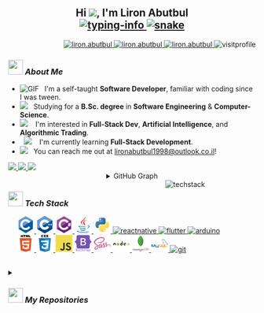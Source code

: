 <h2 align="center">
    Hi <img src="https://c.tenor.com/D5L3scQHFb4AAAAi/bt21-hi.gif" width="32px">, I'm Liron Abutbul<br>
    <a href="https://github.com/ladunjexa">
        <img src="https://readme-typing-svg.herokuapp.com/?lines=B.Sc.%20Student%20🔬;Full-Stack%20Developer;Software%20Developer;Experienced%20Stocktrader%20💹%20🎯&font=Fira&center=true&width=380&height=38&color=0056D2&vCenter=true&size=18&pause=1000" alt="typing-info">
    </a>
    <a href="https://github.com/ladunjexa">
        <img src="https://raw.githubusercontent.com/ladunjexa/ladunjexa/output/github-contribution-grid-snake.svg" alt="snake" height="70%" width="70%"/>
    </a>
</h2>
<div align="right">
    <a href="https://twitter.com/lironabutbul6" target="blank">
        <img src="https://raw.githubusercontent.com/rahuldkjain/github-profile-readme-generator/master/src/images/icons/Social/twitter.svg" alt="liron.abutbul" height="20" width="26" />
    </a>
    <!---<a href="https://linkedin.com/in/liron.abutbul" target="blank">
        <img src="https://raw.githubusercontent.com/rahuldkjain/github-profile-readme-generator/master/src/images/icons/Social/linked-in-alt.svg" alt="liron.abutbul" height="20" width="26" />
    </a>--->
    <a href="https://fb.com/liron.abutbul.773" target="blank">
        <img src="https://raw.githubusercontent.com/rahuldkjain/github-profile-readme-generator/master/src/images/icons/Social/facebook.svg" alt="liron.abutbul" height="20" width="26" />
    </a>
    <a href="https://instagram.com/lironabutbul" target="blank">
        <img src="https://raw.githubusercontent.com/rahuldkjain/github-profile-readme-generator/master/src/images/icons/Social/instagram.svg" alt="liron.abutbul" height="20" width="26" />
    </a>
<img alt="visitprofile" src="https://visitcount.itsvg.in/api?id=ladunjexa&icon=0&color=0"/>
    </div>

### <img src="https://raw.githubusercontent.com/mayankchaudhary26/Cool-Readme-ideas/master/data/octocat/daftpunktocat-thomas.gif" height="30px" width="30px" /> **_About Me_**

- <img alt="GIF" src="https://github.com/ladunjexa/ladunjexa/blob/main/assets/Developer.gif" width="25" /> &nbsp; I'm a self-taught **Software Developer**, familiar with coding since I was tween. <br>
- <img src="https://github.com/ladunjexa/ladunjexa/blob/main/assets/message.gif?raw=true" width="25" />&nbsp;&nbsp; Studying for a **B.Sc. degree** in **Software Engineering** & **Computer-Science**. <br>
- <img src="https://github.com/ladunjexa/ladunjexa/blob/main/assets/hyperkitty.gif?raw=true" width="20" />&nbsp;&nbsp;&nbsp; I'm interested in **Full-Stack Dev**, **Artificial Intelligence**, and **Algorithmic Trading**. <br>
- &nbsp;&nbsp;<img src="https://github.com/ladunjexa/ladunjexa/blob/main/assets/lightning.gif?raw=true" width="12" />&nbsp;&nbsp;&nbsp;&nbsp;I'm currently learning **Full-Stack Development**. <br>
- <img src="https://github.com/ladunjexa/ladunjexa/blob/main/assets/letterbox.gif?raw=true" width="25" /> &nbsp; You can reach me out at lironabutbul1998@outlook.co.il! <br>

<a href="https://github.com/ladunjexa">
    <img src="http://github-profile-summary-cards.vercel.app/api/cards/stats?username=ladunjexa&theme=tokyonight" width="32.5%">
    <img src="http://github-profile-summary-cards.vercel.app/api/cards/repos-per-language?username=ladunjexa&theme=tokyonight" width="32.5%">
    <img src="https://github-readme-stats.vercel.app/api/top-langs/?username=ladunjexa&layout=compact&langs_count=10&theme=tokyonight&hide_border=true&hide=procfile,pawn,html,css&exclude_repo=samp-dev-tools,survey-system.wca,Advanced-Calculator.WFA,Encryption-Generator.WFA,Bunch-of-Console-Apps" width="31%">
</a>
<details align="center">
    <summary>GitHub Graph</summary>
    <img src="http://github-profile-summary-cards.vercel.app/api/cards/profile-details?username=ladunjexa&theme=tokyonight">
</details>

<img alt="techstack" src="https://github.com/ladunjexa/ladunjexa/blob/main/assets/techstack.svg" width="36.5%" align="right"/>

### <img src="https://online.fliphtml5.com/xndxj/hbpk/files/SlidePage/220104083819634.gif" height="30px" width="30px"/> **_Tech Stack_**

<p align="left"> &emsp;
  <a href="https://www.cprogramming.com/" target="_blank" rel="noreferrer">
    <img
      src="https://raw.githubusercontent.com/devicons/devicon/master/icons/c/c-original.svg"
      alt="c"
      width="35"
      height="35"
    />
  </a>
  <a href="https://www.w3schools.com/cpp/" target="_blank" rel="noreferrer">
    <img
      src="https://raw.githubusercontent.com/devicons/devicon/master/icons/cplusplus/cplusplus-original.svg"
      alt="cplusplus"
      width="35"
      height="35"
    />
  </a>
  <a href="https://www.w3schools.com/cs/" target="_blank" rel="noreferrer">
    <img
      src="https://raw.githubusercontent.com/devicons/devicon/master/icons/csharp/csharp-original.svg"
      alt="csharp"
      width="35"
      height="35"
    />
  </a>
  <a href="https://www.java.com" target="_blank" rel="noreferrer">
    <img
      src="https://raw.githubusercontent.com/devicons/devicon/master/icons/java/java-original.svg"
      alt="java"
      width="35"
      height="35"
    />
  </a>
  <a href="https://www.python.org" target="_blank" rel="noreferrer">
    <img
      src="https://raw.githubusercontent.com/devicons/devicon/master/icons/python/python-original.svg"
      alt="python"
      width="35"
      height="35"
    />
  </a>
  <a href="https://reactnative.dev/" target="_blank" rel="noreferrer">
    <img
      src="https://reactnative.dev/img/header_logo.svg"
      alt="reactnative"
      width="35"
      height="35"
    />
  </a>
  <a href="https://flutter.dev" target="_blank" rel="noreferrer">
    <img
      src="https://www.vectorlogo.zone/logos/flutterio/flutterio-icon.svg"
      alt="flutter"
      width="35"
      height="35"
    />
  </a>
  <a href="https://www.arduino.cc/" target="_blank" rel="noreferrer">
    <img
      src="https://cdn.worldvectorlogo.com/logos/arduino-1.svg"
      alt="arduino"
      width="35"
      height="35"
    />
  </a><br> &emsp;
  <a href="https://www.w3.org/html/" target="_blank" rel="noreferrer">
    <img
      src="https://raw.githubusercontent.com/devicons/devicon/master/icons/html5/html5-original-wordmark.svg"
      alt="html5"
      width="35"
      height="35"
    />
  </a>
  <a href="https://www.w3schools.com/css/" target="_blank" rel="noreferrer">
    <img
      src="https://raw.githubusercontent.com/devicons/devicon/master/icons/css3/css3-original-wordmark.svg"
      alt="css3"
      width="35"
      height="35"
    />
  </a>
  <a
    href="https://developer.mozilla.org/en-US/docs/Web/JavaScript"
    target="_blank"
    rel="noreferrer"
  >
    <img
      src="https://raw.githubusercontent.com/devicons/devicon/master/icons/javascript/javascript-original.svg"
      alt="javascript"
      width="35"
      height="35"
    />
  </a>
<a href="https://getbootstrap.com" target="_blank" rel="noreferrer">
    <img
      src="https://raw.githubusercontent.com/devicons/devicon/master/icons/bootstrap/bootstrap-plain-wordmark.svg"
      alt="bootstrap"
      width="35"
      height="35"
    />
  </a>
  <a href="https://sass-lang.com" target="_blank" rel="noreferrer">
    <img
      src="https://raw.githubusercontent.com/devicons/devicon/master/icons/sass/sass-original.svg"
      alt="sass"
      width="35"
      height="35"
    />
  </a>
  <a href="https://nodejs.org" target="_blank" rel="noreferrer">
    <img
      src="https://raw.githubusercontent.com/devicons/devicon/master/icons/nodejs/nodejs-original-wordmark.svg"
      alt="nodejs"
      width="35"
      height="35"
    />
  </a>
  <a href="https://www.mongodb.com/" target="_blank" rel="noreferrer">
    <img
      src="https://raw.githubusercontent.com/devicons/devicon/master/icons/mongodb/mongodb-original-wordmark.svg"
      alt="mongodb"
      width="35"
      height="35"
    />
  </a>
  <a href="https://www.mysql.com/" target="_blank" rel="noreferrer">
    <img
      src="https://raw.githubusercontent.com/devicons/devicon/master/icons/mysql/mysql-original-wordmark.svg"
      alt="mysql"
      width="35"
      height="35"
    />
  </a>
  <a href="https://git-scm.com/" target="_blank" rel="noreferrer">
    <img
      src="https://www.vectorlogo.zone/logos/git-scm/git-scm-icon.svg"
      alt="git"
      width="35"
      height="35"
    />
  </a>
</p>
<h2></h2>

<details>
<summary>

### <img src="https://raw.githubusercontent.com/mayankchaudhary26/Cool-Readme-ideas/master/data/octocat/daftpunktocat-guy.gif" height="30px" width="30px"/> **_My Repositories_**

</summary>

<details open="true">
<summary>

#### **_Mobile Applications_**

</summary>
<p align="left">
<a href="https://github.com/ladunjexa/BMI-Calculator-App"
><img
width="278"
src="https://denvercoder1-github-readme-stats.vercel.app/api/pin/?username=ladunjexa&repo=BMI-Calculator-App&theme=dracula&bg_color=7900FF&title_color=CFFFDC&icon_color=93FFD8&hide_border=true&show_icons=true"
alt="github-readme-streak-stats"
/></a>
<a href="https://github.com/ladunjexa/Destini-App"
><img
width="278"
src="https://denvercoder1-github-readme-stats.vercel.app/api/pin?username=ladunjexa&repo=Destini-App&theme=dracula&bg_color=7900FF&title_color=CFFFDC&icon_color=93FFD8&hide_border=true&show_icons=true"
alt="custom-icon-badges"
/></a>
<a href="https://github.com/ladunjexa/Quizzify-App"
><img
width="278"
src="https://denvercoder1-github-readme-stats.vercel.app/api/pin/?username=ladunjexa&repo=Quizzify-App&theme=dracula&bg_color=7900FF&title_color=CFFFDC&icon_color=93FFD8&hide_border=true&show_icons=true"
alt="unicode-formatter"
/></a>
<a href="https://github.com/ladunjexa/Xylophone-App"
><img
width="278"
src="https://denvercoder1-github-readme-stats.vercel.app/api/pin/?username=ladunjexa&repo=Xylophone-App&theme=dracula&bg_color=7900FF&title_color=CFFFDC&icon_color=93FFD8&hide_border=true&show_icons=true"
alt="table2ascii"
/></a>
<a href="https://github.com/ladunjexa/Dice-Roll-App"
><img
width="278"
src="https://denvercoder1-github-readme-stats.vercel.app/api/pin/?username=ladunjexa&repo=Dice-Roll-App&theme=dracula&bg_color=7900FF&title_color=CFFFDC&icon_color=93FFD8&hide_border=true&show_icons=true"
alt="github-readme-streak-stats"
/></a>
<a href="https://github.com/ladunjexa/Biz-Card-UI"
><img
width="278"
src="https://denvercoder1-github-readme-stats.vercel.app/api/pin/?username=ladunjexa&repo=Biz-Card-UI&theme=dracula&bg_color=7900FF&title_color=CFFFDC&icon_color=93FFD8&hide_border=true&show_icons=true"
alt="Unedit-for-Reddit"
/></a>
</p>
</details>
<details open="true">
<summary>

#### **_Scripts & Tools_**

</summary>
<p align="left">
<a href="https://github.com/ladunjexa/Magazine-RESTful-API"
><img
width="278"
src="https://denvercoder1-github-readme-stats.vercel.app/api/pin/?username=ladunjexa&repo=Magazine-RESTful-API&theme=dracula&bg_color=7900FF&title_color=CFFFDC&icon_color=93FFD8&hide_border=true&show_icons=true"
alt="readme-typing-svg"
/></a>
<a href="https://github.com/ladunjexa/LoginAutomation-BGU-OUI"
><img
width="278"
src="https://denvercoder1-github-readme-stats.vercel.app/api/pin/?username=ladunjexa&repo=LoginAutomation-BGU-OUI&theme=dracula&bg_color=7900FF&title_color=CFFFDC&icon_color=93FFD8&hide_border=true&show_icons=true"
alt="unicode-formatter"
/></a>
<a href="https://github.com/ladunjexa/googlebooks-downloader"
><img
width="278"
src="https://denvercoder1-github-readme-stats.vercel.app/api/pin/?username=ladunjexa&repo=googlebooks-downloader&theme=dracula&bg_color=7900FF&title_color=CFFFDC&icon_color=93FFD8&hide_border=true&show_icons=true"
alt="readme-typing-svg"
/></a>
<a href="https://github.com/ladunjexa/ATM-program"
><img
width="278"
src="https://denvercoder1-github-readme-stats.vercel.app/api/pin?username=ladunjexa&repo=ATM-program&theme=dracula&bg_color=7900FF&title_color=CFFFDC&icon_color=93FFD8&hide_border=true&show_icons=true"
alt="custom-icon-badges"
/></a>
<a href="https://github.com/ladunjexa/obj-dist-detector"
><img
width="278"
src="https://denvercoder1-github-readme-stats.vercel.app/api/pin/?username=ladunjexa&repo=obj-dist-detector&theme=dracula&bg_color=7900FF&title_color=CFFFDC&icon_color=93FFD8&hide_border=true&show_icons=true"
alt="Unedit-for-Reddit"
/></a>
</p>
</details>
<details open="true">
<summary>

#### **_Web Applications_**

</summary>
<p align="left">
<a href="https://github.com/ladunjexa/Apple-eCommerce-Web"
><img
width="278"
src="https://denvercoder1-github-readme-stats.vercel.app/api/pin/?username=ladunjexa&repo=Apple-eCommerce-Web&theme=dracula&bg_color=7900FF&title_color=CFFFDC&icon_color=93FFD8&hide_border=true&show_icons=true"
alt="github-readme-streak-stats"
/></a>
<a href="https://github.com/ladunjexa/Developer-Portfolio-Web"
><img
width="278"
src="https://denvercoder1-github-readme-stats.vercel.app/api/pin/?username=ladunjexa&repo=Developer-Portfolio-Web&theme=dracula&bg_color=7900FF&title_color=CFFFDC&icon_color=93FFD8&hide_border=true&show_icons=true"
alt="github-readme-streak-stats"
/></a>
<a href="https://github.com/ladunjexa/Architect-Web"
><img
width="278"
src="https://denvercoder1-github-readme-stats.vercel.app/api/pin/?username=ladunjexa&repo=Architect-Web&theme=dracula&bg_color=7900FF&title_color=CFFFDC&icon_color=93FFD8&hide_border=true&show_icons=true"
alt="github-readme-streak-stats"
/></a>
<a href="https://github.com/ladunjexa/Travelio-Web"
><img
width="278"
src="https://denvercoder1-github-readme-stats.vercel.app/api/pin/?username=ladunjexa&repo=Travelio-Web&theme=dracula&bg_color=7900FF&title_color=CFFFDC&icon_color=93FFD8&hide_border=true&show_icons=true"
alt="github-readme-streak-stats"
/></a>
<a href="https://github.com/ladunjexa/Cyberplex-Web"
><img
width="278"
src="https://denvercoder1-github-readme-stats.vercel.app/api/pin/?username=ladunjexa&repo=Cyberplex-Web&theme=dracula&bg_color=7900FF&title_color=CFFFDC&icon_color=93FFD8&hide_border=true&show_icons=true"
alt="github-readme-streak-stats"
/></a>
<a href="https://github.com/ladunjexa/CreativeDesign-Web"
><img
width="278"
src="https://denvercoder1-github-readme-stats.vercel.app/api/pin/?username=ladunjexa&repo=CreativeDesign-Web&theme=dracula&bg_color=7900FF&title_color=CFFFDC&icon_color=93FFD8&hide_border=true&show_icons=true"
alt="github-readme-streak-stats"
/></a>
<a href="https://github.com/ladunjexa/Noteboard-Web"
><img
width="278"
src="https://denvercoder1-github-readme-stats.vercel.app/api/pin/?username=ladunjexa&repo=Noteboard-Web&theme=dracula&bg_color=7900FF&title_color=CFFFDC&icon_color=93FFD8&hide_border=true&show_icons=true"
alt="github-readme-streak-stats"
/></a>
<a href="https://github.com/ladunjexa/Authentication-N-Security"
><img
width="278"
src="https://denvercoder1-github-readme-stats.vercel.app/api/pin?username=ladunjexa&repo=Authentication-N-Security&theme=dracula&bg_color=7900FF&title_color=CFFFDC&icon_color=93FFD8&hide_border=true&show_icons=true"
alt="custom-icon-badges"
/></a>
<a href="https://github.com/ladunjexa/50-Mini-Web-Projects"
><img
width="278"
src="https://denvercoder1-github-readme-stats.vercel.app/api/pin/?username=ladunjexa&repo=50-Mini-Web-Projects&theme=dracula&bg_color=7900FF&title_color=CFFFDC&icon_color=93FFD8&hide_border=true&show_icons=true"
alt="unicode-formatter"
/></a>
<a href="https://github.com/ladunjexa/Todolist-Web-w.MongoDB"
><img
width="278"
src="https://denvercoder1-github-readme-stats.vercel.app/api/pin/?username=ladunjexa&repo=Todolist-Web-w.MongoDB&theme=dracula&bg_color=7900FF&title_color=CFFFDC&icon_color=93FFD8&hide_border=true&show_icons=true"
alt="table2ascii"
/></a>
<a href="https://github.com/ladunjexa/Sneakers-eCommerce-UI"
><img
width="278"
src="https://denvercoder1-github-readme-stats.vercel.app/api/pin/?username=ladunjexa&repo=Sneakers-eCommerce-UI&theme=dracula&bg_color=7900FF&title_color=CFFFDC&icon_color=93FFD8&hide_border=true&show_icons=true"
alt="github-readme-streak-stats"
/></a>
<a href="https://github.com/ladunjexa/Blog-website-w.mongodb"
><img
width="278"
src="https://denvercoder1-github-readme-stats.vercel.app/api/pin/?username=ladunjexa&repo=Blog-Website-w.MongoDB&theme=dracula&bg_color=7900FF&title_color=CFFFDC&icon_color=93FFD8&hide_border=true&show_icons=true"
alt="Unedit-for-Reddit"
/></a>
</p>
</details>

<p align="left">
  <a href="https://github.com/ladunjexa?tab=repositories&sort=stargazers"><img alt="All Repositories" title="All Repositories" src="https://custom-icon-badges.herokuapp.com/badge/-All%20Repos-2962FF?style=for-the-badge&logoColor=white&logo=repo"/></a>
</p>
</details>
<!--- &emsp;&emsp; Enthusiastic about creating stuff from scratch and passionate about learning new technologies. <br>--->
<!---<img width="15%" align="right" alt="Github Image" src="https://raw.githubusercontent.com/raghavk16/raghavk16/master/giphy.webp" />--->
